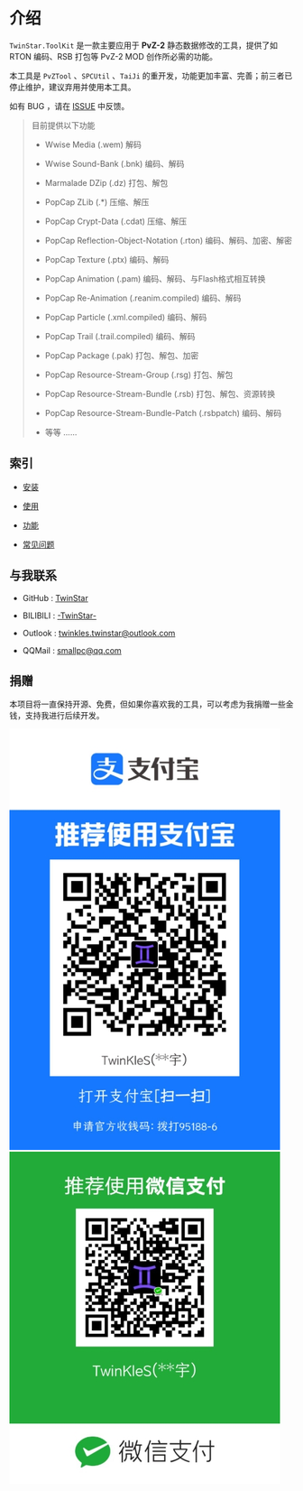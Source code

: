 # 介绍

`TwinStar.ToolKit` 是一款主要应用于 **PvZ-2** 静态数据修改的工具，提供了如 RTON 编码、RSB 打包等 PvZ-2 MOD 创作所必需的功能。

本工具是 `PvZTool` 、`SPCUtil` 、`TaiJi` 的重开发，功能更加丰富、完善；前三者已停止维护，建议弃用并使用本工具。

如有 BUG ，请在 [ISSUE](https://github.com/twinkles-twinstar/TwinStar.ToolKit/issues) 中反馈。

> 目前提供以下功能
> 
> * Wwise Media (.wem) 解码
> 
> * Wwise Sound-Bank (.bnk) 编码、解码
> 
> * Marmalade DZip (.dz) 打包、解包
> 
> * PopCap ZLib (.*) 压缩、解压
> 
> * PopCap Crypt-Data (.cdat) 压缩、解压
> 
> * PopCap Reflection-Object-Notation (.rton) 编码、解码、加密、解密
> 
> * PopCap Texture (.ptx) 编码、解码
> 
> * PopCap Animation (.pam) 编码、解码、与Flash格式相互转换
> 
> * PopCap Re-Animation (.reanim.compiled) 编码、解码
> 
> * PopCap Particle (.xml.compiled) 编码、解码
> 
> * PopCap Trail (.trail.compiled) 编码、解码
> 
> * PopCap Package (.pak) 打包、解包、加密
> 
> * PopCap Resource-Stream-Group (.rsg) 打包、解包
> 
> * PopCap Resource-Stream-Bundle (.rsb) 打包、解包、资源转换
> 
> * PopCap Resource-Stream-Bundle-Patch (.rsbpatch) 编码、解码
> 
> * 等等 ......

## 索引

- [安装](./installation.md)

- [使用](./usage.md)

- [功能](./method.md)

- [常见问题](./question.md)

## 与我联系

* GitHub : [TwinStar](https://github.com/twinkles-twinstar/)

* BILIBILI : [-TwinStar-](https://space.bilibili.com/12258540)

* Outlook : twinkles.twinstar@outlook.com

* QQMail : smallpc@qq.com

## 捐赠

本项目将一直保持开源、免费，但如果你喜欢我的工具，可以考虑为我捐赠一些金钱，支持我进行后续开发。

![支付宝](../image/donate/alipay.jpg "支付宝")
![微信](../image/donate/wechat.jpg "微信")
